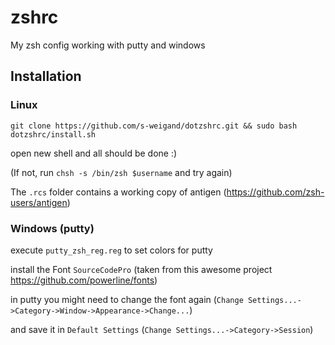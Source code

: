 # zshrc
My zsh config working with putty and windows

## Installation 

### Linux

`git clone https://github.com/s-weigand/dotzshrc.git && sudo bash dotzshrc/install.sh`

open new shell and all should be done :)

(If not, run `chsh -s /bin/zsh $username` and try again)

The `.rcs` folder contains a working copy of antigen (https://github.com/zsh-users/antigen)

### Windows (putty)

execute `putty_zsh_reg.reg` to set colors for putty

install the Font `SourceCodePro` (taken from this awesome project https://github.com/powerline/fonts)

in putty you might need to change the font again (`Change Settings...->Category->Window->Appearance->Change...`)

and save it in `Default Settings` (`Change Settings...->Category->Session`)
